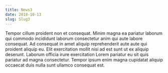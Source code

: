 ```yaml
---
title: News3
date: 2018-10-13
slug: Slug3
---
```


Tempor cillum proident non et consequat. Minim magna ea pariatur laborum qui commodo incididunt laborum consectetur anim qui aute labore consequat. Ad consequat in amet aliquip reprehenderit aute aute qui proident aliquip eu. Elit exercitation mollit nisi ad est sunt ut ex aliquip deserunt. Laborum officia irure exercitation Lorem pariatur eu sit quis pariatur ad magna consectetur. Tempor ipsum enim magna cupidatat aliquip occaecat duis nulla sunt ullamco consequat est.

